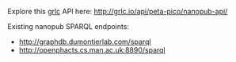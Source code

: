 Explore this [grlc](http://grlc.io/) API here:
http://grlc.io/api/peta-pico/nanopub-api/

Existing nanopub SPARQL endpoints:

- http://graphdb.dumontierlab.com/sparql
- http://openphacts.cs.man.ac.uk:8890/sparql
